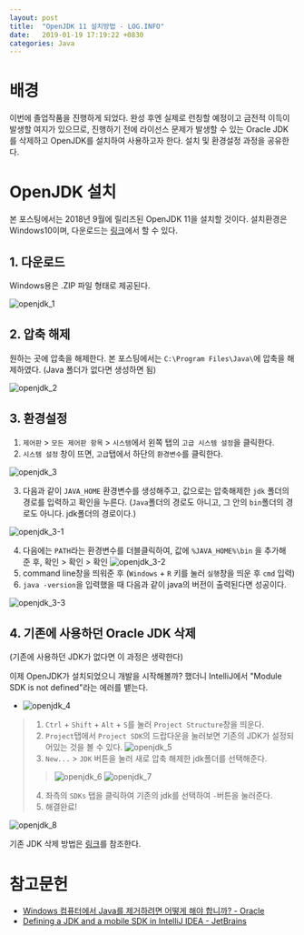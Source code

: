 ```yaml
---
layout: post
title:  "OpenJDK 11 설치방법 - LOG.INFO"
date:   2019-01-19 17:19:22 +0830
categories: Java
---
```


# 배경

이번에 졸업작품을 진행하게 되었다. 완성 후엔 실제로 런칭할 예정이고 금전적 이득이 발생할 여지가 있으므로, 진행하기 전에 라이선스 문제가 발생할 수 있는 Oracle JDK를 삭제하고 OpenJDK를 설치하여 사용하고자 한다. 설치 및 환경설정 과정을 공유한다.

# OpenJDK 설치

본 포스팅에서는 2018년 9월에 릴리즈된 OpenJDK 11을 설치할 것이다. 설치환경은 Windows10이며, 다운로드는 [링크](https://jdk.java.net/11/)에서 할 수 있다.

## 1. 다운로드

Windows용은 .ZIP 파일 형태로 제공된다.

![openjdk_1](/assets/images/openjdk_1.PNG)

## 2. 압축 해제

원하는 곳에 압축을 해제한다. 본 포스팅에서는 `C:\Program Files\Java\`에 압축을 해제하였다. (Java 폴더가 없다면 생성하면 됨)

![openjdk_2](/assets/images/openjdk_2.PNG)

## 3. 환경설정

1. `제어판` > `모든 제어판 항목` > `시스템`에서 왼쪽 탭의 `고급 시스템 설정`을 클릭한다.
2. `시스템 설정` 창이 뜨면, `고급`탭에서 하단의 `환경변수`를 클릭한다.

![openjdk_3](/assets/images/openjdk_3.PNG)

3. 다음과 같이 `JAVA_HOME` 환경변수를 생성해주고, 값으로는 압축해제한 `jdk` 폴더의 경로를 입력하고 확인을 누른다. (`Java`폴더의 경로도 아니고, 그 안의 `bin`폴더의 경로도 아니다. jdk폴더의 경로이다.)

![openjdk_3-1](/assets/images/openjdk_3_1.PNG)

4. 다음에는 `PATH`라는 환경변수를 더블클릭하여, 값에 `%JAVA_HOME%\bin` 을 추가해 준 후, 확인 > 확인 > 확인
![openjdk_3-2](/assets/images/openjdk_3_2.PNG)
5. command line창을 띄워준 후 (`Windows` + `R` 키를 눌러 `실행`창을 띄운 후 `cmd` 입력)
6. `java -version`을 입력했을 때 다음과 같이 java의 버전이 출력된다면 성공이다.
 
![openjdk_3-3](/assets/images/openjdk_3_3.PNG)

## 4. 기존에 사용하던 Oracle JDK 삭제

(기존에 사용하던 JDK가 없다면 이 과정은 생략한다)

이제 OpenJDK가 설치되었으니 개발을 시작해볼까? 했더니 IntelliJ에서 "Module SDK is not defined"라는 에러를 뱉는다.
- ![openjdk_4](/assets/images/openjdk_4.PNG)

> 1. `Ctrl` + `Shift` + `Alt` + `S`를 눌러 `Project Structure`창을 띄운다.
> 2. `Project`탭에서 `Project SDK`의 드랍다운을 눌러보면 기존의 JDK가 설정되어있는 것을 볼 수 있다.
![openjdk_5](/assets/images/openjdk_5.PNG)
> 3. `New...` > `JDK` 버튼을 눌러 새로 압축 해제한 jdk폴더를 선택해준다.
>> ![openjdk_6](/assets/images/openjdk_6.PNG)
>> ![openjdk_7](/assets/images/openjdk_7.PNG)
> 4. 좌측의 `SDKs` 탭을 클릭하여 기존의 jdk를 선택하여 `-`버튼을 눌러준다.
> 5. 해결완료!

![openjdk_8](/assets/images/openjdk_8.PNG)

기존 JDK 삭제 방법은 [링크](https://www.java.com/ko/download/help/uninstall_java.xml)를 참조한다.

# 참고문헌

- [Windows 컴퓨터에서 Java를 제거하려면 어떻게 해야 합니까? - Oracle](https://www.java.com/ko/download/help/uninstall_java.xml)
- [Defining a JDK and a mobile SDK in IntelliJ IDEA - JetBrains](https://www.jetbrains.com/help/idea/configuring-mobile-java-sdk.html)